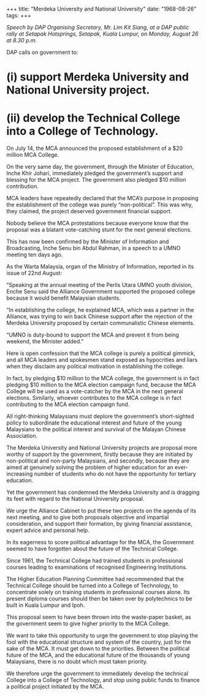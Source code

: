 +++ 
title: "Merdeka University and National University"
date: "1968-08-26"
tags:
+++

_Speech by DAP Organising Secretary, Mr. Lim Kit Siang, at a DAP public rally at Setapak Hotsprings, Setapak, Kuala Lumpur, on Monday, August 26 at 8.30 p.m._

DAP calls on government to: 

# (i) support Merdeka University and National University project.
# (ii) develop the Technical College into a College of Technology.

On July 14, the MCA announced the proposed establishment of a $20 million MCA College.

On the very same day, the government, through the Minister of Education, Inche Khir Johari, immediately pledged the government’s support and blessing for the MCA project. The government also pledged $10 million contribution.</u>

MCA leaders have repeatedly declared that the MCA’s purpose in proposing the establishment of the college was purely “non-political”. This was why, they claimed, the project deserved government financial support.

Nobody believe the MCA protestations because everyone know that the proposal was a blatant vote-catching stunt for the next general elections.

This has now been confirmed by the Minister of Information and Broadcasting, Inche Senu bin Abdul Rahman, in a speech to a UMNO meeting ten days ago.

As the Warta Malaysia, organ of the Ministry of Information, reported in its issue of 22nd August:

“Speaking at the annual meeting of the Perlis Utara UMNO youth division, Enche Senu said the Alliance Government supported the proposed college because it would benefit Malaysian students.

“In establishing the college, he explained MCA, which was a partner in the Alliance, was trying to win back Chinese support after the rejection of the Merdeka University proposed by certain communalistic Chinese elements.

“UMNO is duty-bound to support the MCA and prevent it from being weekend, the Minister added.”

Here is open confession that the MCA college is purely a political gimmick, and all MCA leaders and spokesmen stand exposed as hypocrities and liars when they disclaim any political motivation in establishing the college.

In fact, by pledging $10 million to the MCA college, the government is in fact pledging $10 million to the MCA election campaign fund, because the MCA College will be used as a vote-catcher by the MCA in the next general elections. Similarly, whoever contributes to the MCA college is in fact contributing to the MCA election campaign fund.

All right-thinking Malaysians must deplore the government’s short-sighted policy to subordinate the educational interest and future of the young Malaysians to the political interest and survival of the Malayan Chinese Association.

The Merdeka University and National University projects are proposal more worthy of support by the government, firstly because they are initiated by non-political and non-party Malaysians, and secondly, because they are aimed at genuinely solving the problem of higher education for an ever-increasing number of students who do not have the opportunity for tertiary education.

Yet the government has condemned the Merdeka University and is dragging its feet with regard to the National University proposal.

We urge the Alliance Cabinet to put these two projects on the agenda of its next meeting, and to give both proposals objective and impartial consideration, and support their formation, by giving financial assistance, expert advice and personal help.

In its eagerness to score political advantage for the MCA, the Government seemed to have forgotten about the future of the Technical College.

Since 1961, the Technical College had trained students in professional courses leading to examinations of recognised Engineering Institutions.

The Higher Education Planning Committee had recommended that the Technical College should be turned into a College of Technology, to concentrate solely on training students in professional courses alone. Its present diploma courses should then be taken over by polytechnics to be built in Kuala Lumpur and Ipoh.

This proposal seem to have been thrown into the waste-paper basket, as the government seem to give higher priority to the MCA College.

We want to take this opportunity to urge the government to stop playing the fool with the educational structure and system of the country, just for the sake of the MCA. It must get down to the priorities. Between the political future of the MCA, and the educational future of the thousands of young Malaysians, there is no doubt which must taken priority.

We therefore urge the government to immediately develop the technical College into a College of Technology, and stop using public funds to finance a political project initiated by the MCA.
 
